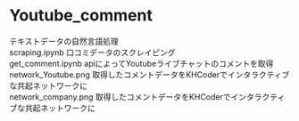 # Youtube_comment
テキストデータの自然言語処理
<br>
scraping.ipynb 口コミデータのスクレイピング
<br>
get_comment.ipynb apiによってYoutubeライブチャットのコメントを取得
<br>
network_Youtube.png 取得したコメントデータをKHCoderでインタラクティブな共起ネットワークに
<br>
network_company.png 取得したコメントデータをKHCoderでインタラクティブな共起ネットワークに
